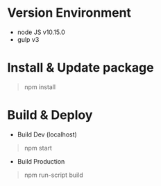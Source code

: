 # Version Environment
- node JS v10.15.0
- gulp v3

# Install & Update package
> npm install

# Build & Deploy
- Build Dev (localhost)
> npm start

- Build Production
> npm run-script build
